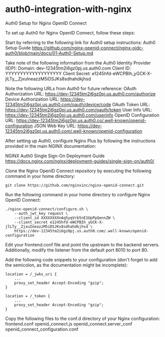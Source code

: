 # auth0-integration-with-nginx

Auth0 Setup for Nginx OpenID Connect

To set up Auth0 for Nginx OpenID Connect, follow these steps:

Start by referring to the following link for Auth0 setup instructions:
Auth0 Setup Guide
https://github.com/nginx-openid-connect/nginx-oidc-auth0/blob/main/docs/01-Auth0-Setup.md


Take note of the following information from the Auth0 Identity Provider (IDP):
Domain: dev-12345tm2i6gz0pj.us.auth0.com
Client ID: YYYYYYYYYYYYYYYYYYY
Client Secret: e1245hfd-eWCPBIh_yGCK-X-jlLTy__ZjxuIneazzM5iDSJKs8sdhahdkjhsd

Note the following URLs from Auth0 for future reference:
        OAuth Authorization URL: https://dev-12345tm2i6gz0pj.us.auth0.com/authorize
        Device Authorization URL: https://dev-12345tm2i6gz0pj.us.auth0.com/oauth/device/code
        OAuth Token URL: https://dev-12345tm2i6gz0pj.us.auth0.com/oauth/token
        User Info URL: https://dev-12345tm2i6gz0pj.us.auth0.com/userinfo
        OpenID Configuration URL: https://dev-12345tm2i6gz0pj.us.auth0.co/.well-known/openid-configuration
        JSON Web Key URL: https://dev-12345tm2i6gz0pj.us.auth0.com/.well-known/openid-configuration

After setting up Auth0, configure Nginx Plus by following the instructions provided in the main NGINX documentation:

NGINX Auth0 Single Sign-On Deployment Guide
https://docs.nginx.com/nginx/deployment-guides/single-sign-on/auth0/

Clone the Nginx OpenID Connect repository by executing the following command in your home directory:
```
git clone https://github.com/nginxinc/nginx-openid-connect.git
```

Run the following command in your home directory to configure Nginx OpenID Connect:

```
./nginx-openid-connect/configure.sh \
    --auth_jwt_key request \
    --client_id XXXXXXXXnAq5yqVrb5nE1UpPpQennZW \
    --client_secret e1245hfd-eWCPBIh_yGCK-X-jlLTy__ZjxuIneazzM5iDSJKs8sdhahdkjhsd \
    https://dev-12345tm2i6gz0pj.us.auth0.com/.well-known/openid-configuration
```

Edit your frontend.conf file and point the upstream to the backend servers. 
Additionally, modify the listener from the default port 8010 to port 80.

Add the following code snippets to your configuration (don't forget to add the semicolon, as the documentation might be incomplete):

```
location = /_jwks_uri {
    ...
    proxy_set_header Accept-Encoding "gzip";
}

location = /_token {
    ...
    proxy_set_header Accept-Encoding "gzip";
}
```

Copy the following files to the conf.d directory of your Nginx configuration:
        frontend.conf
        openid_connect.js
        openid_connect.server_conf
        openid_connect_configuration.conf

